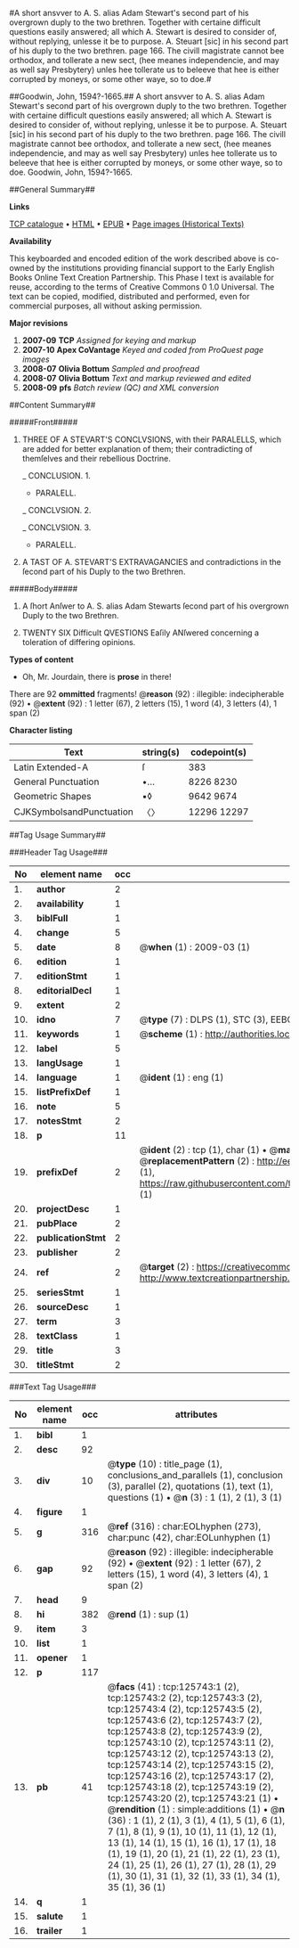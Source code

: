 #A short ansvver to A. S. alias Adam Stewart's second part of his overgrown duply to the two brethren. Together with certaine difficult questions easily answered; all which A. Stewart is desired to consider of, without replying, unlesse it be to purpose. A. Steuart [sic] in his second part of his duply to the two brethren. page 166. The civill magistrate cannot bee orthodox, and tollerate a new sect, (hee meanes independencie, and may as well say Presbytery) unles hee tollerate us to beleeve that hee is either corrupted by moneys, or some other waye, so to doe.#

##Goodwin, John, 1594?-1665.##
A short ansvver to A. S. alias Adam Stewart's second part of his overgrown duply to the two brethren. Together with certaine difficult questions easily answered; all which A. Stewart is desired to consider of, without replying, unlesse it be to purpose. A. Steuart [sic] in his second part of his duply to the two brethren. page 166. The civill magistrate cannot bee orthodox, and tollerate a new sect, (hee meanes independencie, and may as well say Presbytery) unles hee tollerate us to beleeve that hee is either corrupted by moneys, or some other waye, so to doe.
Goodwin, John, 1594?-1665.

##General Summary##

**Links**

[TCP catalogue](http://www.ota.ox.ac.uk/tcp/)  • 
[HTML](http://tei.it.ox.ac.uk/tcp/Texts-HTML/free/A85/A85414.html)  • 
[EPUB](http://tei.it.ox.ac.uk/tcp/Texts-EPUB/free/A85/A85414.epub) • 
[Page images (Historical Texts)](https://data.historicaltexts.jisc.ac.uk/view?pubId=eebo-99873278e&pageId=eebo-99873278e-125743-1)

**Availability**

This keyboarded and encoded edition of the
	       work described above is co-owned by the institutions
	       providing financial support to the Early English Books
	       Online Text Creation Partnership. This Phase I text is
	       available for reuse, according to the terms of Creative
	       Commons 0 1.0 Universal. The text can be copied,
	       modified, distributed and performed, even for
	       commercial purposes, all without asking permission.

**Major revisions**

1. __2007-09__ __TCP__ *Assigned for keying and markup*
1. __2007-10__ __Apex CoVantage__ *Keyed and coded from ProQuest page images*
1. __2008-07__ __Olivia Bottum__ *Sampled and proofread*
1. __2008-07__ __Olivia Bottum__ *Text and markup reviewed and edited*
1. __2008-09__ __pfs__ *Batch review (QC) and XML conversion*

##Content Summary##

#####Front#####

1. THREE OF A STEVART'S CONCLVSIONS, with their PARALELLS, which are added for better explanation of them; their contradicting of themſelves and their rebellious Doctrine.

    _ CONCLUSION. 1.

      * PARALELL.

    _ CONCLVSION. 2.

    _ CONCLVSION. 3.

      * PARALELL.

1. A TAST OF A. STEVART'S EXTRAVAGANCIES and contradictions in the ſecond part of his Duply to the two Brethren.

#####Body#####

1. A ſhort Anſwer to A. S. alias Adam Stewarts ſecond part of his overgrown Duply to the two Brethren.

1. TWENTY SIX Difficult QVESTIONS Eaſily ANſwered concerning a toleration of differing opinions.

**Types of content**

  * Oh, Mr. Jourdain, there is **prose** in there!

There are 92 **ommitted** fragments! 
 @__reason__ (92) : illegible: indecipherable (92)  •  @__extent__ (92) : 1 letter (67), 2 letters (15), 1 word (4), 3 letters (4), 1 span (2)

**Character listing**


|Text|string(s)|codepoint(s)|
|---|---|---|
|Latin Extended-A|ſ|383|
|General Punctuation|•…|8226 8230|
|Geometric Shapes|▪◊|9642 9674|
|CJKSymbolsandPunctuation|〈〉|12296 12297|

##Tag Usage Summary##

###Header Tag Usage###

|No|element name|occ|attributes|
|---|---|---|---|
|1.|__author__|2||
|2.|__availability__|1||
|3.|__biblFull__|1||
|4.|__change__|5||
|5.|__date__|8| @__when__ (1) : 2009-03 (1)|
|6.|__edition__|1||
|7.|__editionStmt__|1||
|8.|__editorialDecl__|1||
|9.|__extent__|2||
|10.|__idno__|7| @__type__ (7) : DLPS (1), STC (3), EEBO-CITATION (1), PROQUEST (1), VID (1)|
|11.|__keywords__|1| @__scheme__ (1) : http://authorities.loc.gov/ (1)|
|12.|__label__|5||
|13.|__langUsage__|1||
|14.|__language__|1| @__ident__ (1) : eng (1)|
|15.|__listPrefixDef__|1||
|16.|__note__|5||
|17.|__notesStmt__|2||
|18.|__p__|11||
|19.|__prefixDef__|2| @__ident__ (2) : tcp (1), char (1)  •  @__matchPattern__ (2) : ([0-9\-]+):([0-9IVX]+) (1), (.+) (1)  •  @__replacementPattern__ (2) : http://eebo.chadwyck.com/downloadtiff?vid=$1&page=$2 (1), https://raw.githubusercontent.com/textcreationpartnership/Texts/master/tcpchars.xml#$1 (1)|
|20.|__projectDesc__|1||
|21.|__pubPlace__|2||
|22.|__publicationStmt__|2||
|23.|__publisher__|2||
|24.|__ref__|2| @__target__ (2) : https://creativecommons.org/publicdomain/zero/1.0/ (1), http://www.textcreationpartnership.org/docs/. (1)|
|25.|__seriesStmt__|1||
|26.|__sourceDesc__|1||
|27.|__term__|3||
|28.|__textClass__|1||
|29.|__title__|3||
|30.|__titleStmt__|2||


###Text Tag Usage###

|No|element name|occ|attributes|
|---|---|---|---|
|1.|__bibl__|1||
|2.|__desc__|92||
|3.|__div__|10| @__type__ (10) : title_page (1), conclusions_and_parallels (1), conclusion (3), parallel (2), quotations (1), text (1), questions (1)  •  @__n__ (3) : 1 (1), 2 (1), 3 (1)|
|4.|__figure__|1||
|5.|__g__|316| @__ref__ (316) : char:EOLhyphen (273), char:punc (42), char:EOLunhyphen (1)|
|6.|__gap__|92| @__reason__ (92) : illegible: indecipherable (92)  •  @__extent__ (92) : 1 letter (67), 2 letters (15), 1 word (4), 3 letters (4), 1 span (2)|
|7.|__head__|9||
|8.|__hi__|382| @__rend__ (1) : sup (1)|
|9.|__item__|3||
|10.|__list__|1||
|11.|__opener__|1||
|12.|__p__|117||
|13.|__pb__|41| @__facs__ (41) : tcp:125743:1 (2), tcp:125743:2 (2), tcp:125743:3 (2), tcp:125743:4 (2), tcp:125743:5 (2), tcp:125743:6 (2), tcp:125743:7 (2), tcp:125743:8 (2), tcp:125743:9 (2), tcp:125743:10 (2), tcp:125743:11 (2), tcp:125743:12 (2), tcp:125743:13 (2), tcp:125743:14 (2), tcp:125743:15 (2), tcp:125743:16 (2), tcp:125743:17 (2), tcp:125743:18 (2), tcp:125743:19 (2), tcp:125743:20 (2), tcp:125743:21 (1)  •  @__rendition__ (1) : simple:additions (1)  •  @__n__ (36) : 1 (1), 2 (1), 3 (1), 4 (1), 5 (1), 6 (1), 7 (1), 8 (1), 9 (1), 10 (1), 11 (1), 12 (1), 13 (1), 14 (1), 15 (1), 16 (1), 17 (1), 18 (1), 19 (1), 20 (1), 21 (1), 22 (1), 23 (1), 24 (1), 25 (1), 26 (1), 27 (1), 28 (1), 29 (1), 30 (1), 31 (1), 32 (1), 33 (1), 34 (1), 35 (1), 36 (1)|
|14.|__q__|1||
|15.|__salute__|1||
|16.|__trailer__|1||
